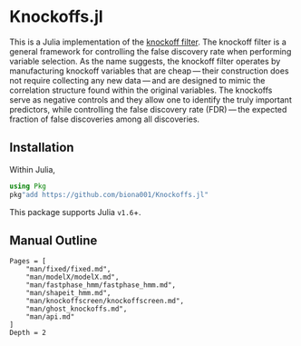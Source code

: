 # Knockoffs.jl

This is a Julia implementation of the [knockoff filter](https://web.stanford.edu/group/candes/knockoffs/). The knockoff filter is a general framework for controlling the false discovery rate when performing variable selection. As the name suggests, the knockoff filter operates by manufacturing knockoff variables that are cheap — their construction does not require collecting any new data — and are designed to mimic the correlation structure found within the original variables. The knockoffs serve as negative controls and they allow one to identify the truly important predictors, while controlling the false discovery rate (FDR) — the expected fraction of false discoveries among all discoveries.

## Installation

Within Julia,
```julia
using Pkg
pkg"add https://github.com/biona001/Knockoffs.jl"
```
This package supports Julia `v1.6`+.

## Manual Outline

```@contents
Pages = [
    "man/fixed/fixed.md",
    "man/modelX/modelX.md",
    "man/fastphase_hmm/fastphase_hmm.md",
    "man/shapeit_hmm.md",
    "man/knockoffscreen/knockoffscreen.md",
    "man/ghost_knockoffs.md",
    "man/api.md"
]
Depth = 2
```
